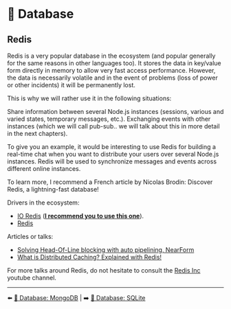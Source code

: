 # 💾 Database

## Redis

Redis is a very popular database in the ecosystem (and popular generally for the same reasons in other languages ​​too). It stores the data in key/value form directly in memory to allow very fast access performance. However, the data is necessarily volatile and in the event of problems (loss of power or other incidents) it will be permanently lost.

This is why we will rather use it in the following situations:

Share information between several Node.js instances (sessions, various and varied states, temporary messages, etc.).
Exchanging events with other instances (which we will call pub-sub.. we will talk about this in more detail in the next chapters).

To give you an example, it would be interesting to use Redis for building a real-time chat when you want to distribute your users over several Node.js instances. Redis will be used to synchronize messages and events across different online instances.

To learn more, I recommend a French article by Nicolas Brodin: Discover Redis, a lightning-fast database!

Drivers in the ecosystem:

- [IO Redis](https://github.com/luin/ioredis) (**<u>I recommend you to use this one</u>**).
- [Redis](https://github.com/NodeRedis/node-redis)

Articles or talks:

- [Solving Head-Of-Line blocking with auto pipelining, NearForm](https://www.youtube.com/watch?v=0L0ER4pZbX4)
- [What is Distributed Caching? Explained with Redis!](https://www.youtube.com/watch?v=U3RkDLtS7uY)

For more talks around Redis, do not hesitate to consult the [Redis Inc](https://www.youtube.com/@Redisinc) youtube channel.

---

⬅️ [💾 Database: MongoDB](./6-mongodb.md) |
➡️ [💾 Database: SQLite](./8-sqlite.md)
